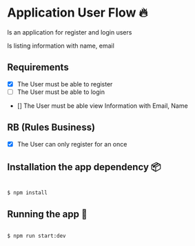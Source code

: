 # Application User Flow 🔥

Is an application for register and login users

Is listing information with name, email 


## Requirements

- [x] The User must be able to register 
- [ ] The User must be able to login 
- [] The User must be able view Information with Email, Name

## RB (Rules Business)

- [x] The User can only register for an once


## Installation the app dependency 📦

```bash

$ npm install

```

## Running the app 🚀

```bash

$ npm run start:dev

```
